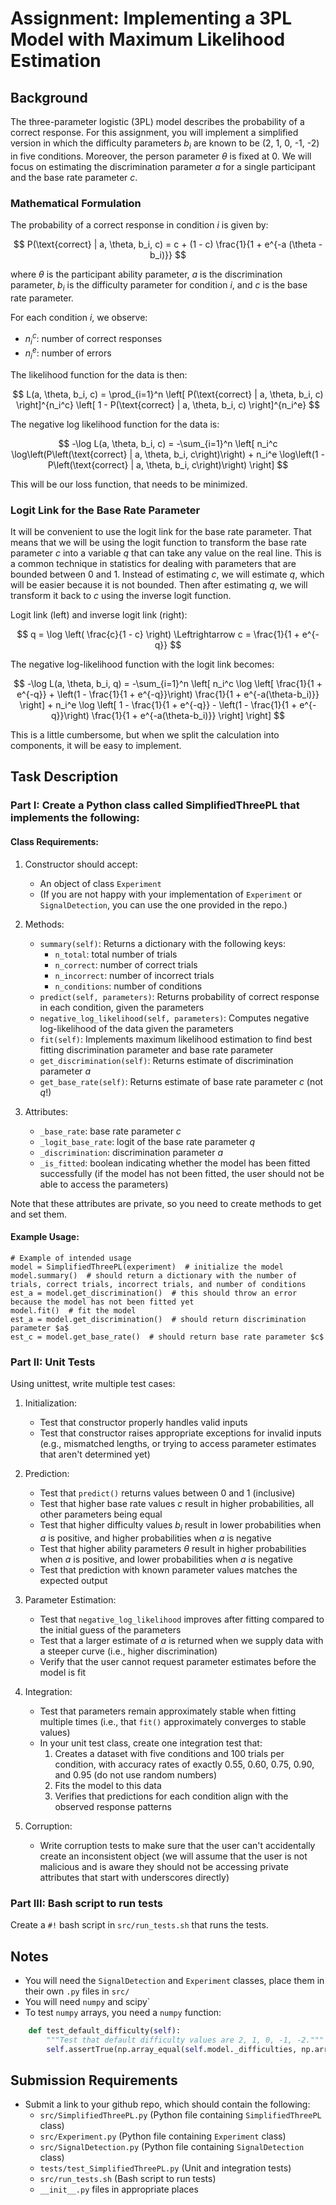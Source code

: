 # Assignment: Implementing a 3PL Model with Maximum Likelihood Estimation

## Background

The three-parameter logistic (3PL) model describes the probability of a correct response. For this assignment, you will implement a simplified version in which the difficulty parameters $b_i$ are known to be (2, 1, 0, -1, -2) in five conditions. Moreover, the person parameter $\theta$ is fixed at 0. We will focus on estimating the discrimination parameter $a$ for a single participant and the base rate parameter $c$.

### Mathematical Formulation

The probability of a correct response in condition $i$ is given by:

$$
P(\text{correct} | a, \theta, b_i, c) = c + (1 - c) \frac{1}{1 + e^{-a (\theta - b_i)}}
$$

where $\theta$ is the participant ability parameter, $a$ is the discrimination parameter, $b_i$ is the difficulty parameter for condition $i$, and $c$ is the base rate parameter. 

For each condition $i$, we observe:
- $n_i^c$: number of correct responses
- $n_i^e$: number of errors

The likelihood function for the data is then:

$$
L(a, \theta, b_i, c) = \prod_{i=1}^n \left[ P(\text{correct} | a, \theta, b_i, c) \right]^{n_i^c} \left[ 1 - P(\text{correct} | a, \theta, b_i, c) \right]^{n_i^e}
$$

The negative log likelihood function for the data is:

$$
-\log L(a, \theta, b_i, c) = -\sum_{i=1}^n \left[ n_i^c \log\left(P\left(\text{correct} | a, \theta, b_i, c\right)\right) + n_i^e \log\left(1 - P\left(\text{correct} | a, \theta, b_i, c\right)\right) \right]
$$

This will be our loss function, that needs to be minimized.

### Logit Link for the Base Rate Parameter

It will be convenient to use the logit link for the base rate parameter. That means that we will be using the logit function to transform the base rate parameter $c$ into a variable $q$ that can take any value on the real line. This is a common technique in statistics for dealing with parameters that are bounded between 0 and 1.  Instead of estimating $c$, we will estimate $q$, which will be easier because it is not bounded.  Then after estimating $q$, we will transform it back to $c$ using the inverse logit function.

Logit link (left) and inverse logit link (right):

$$
q = \log \left( \frac{c}{1 - c} \right) \Leftrightarrow c = \frac{1}{1 + e^{-q}}
$$

The negative log-likelihood function with the logit link becomes:

$$
-\log L(a, \theta, b_i, q) = -\sum_{i=1}^n \left[
      n_i^c \log \left[ 
         \frac{1}{1 + e^{-q}} + \left(1 - \frac{1}{1 + e^{-q}}\right) \frac{1}{1 + e^{-a(\theta-b_i)}} 
      \right] + 
      n_i^e \log \left[ 
         1 - \frac{1}{1 + e^{-q}} - \left(1 - \frac{1}{1 + e^{-q}}\right) \frac{1}{1 + e^{-a(\theta-b_i)}} 
      \right] 
\right]
$$

This is a little cumbersome, but when we split the calculation into components, it will be easy to implement.


## Task Description

### Part I: Create a Python class called SimplifiedThreePL that implements the following:

#### Class Requirements:
1. Constructor should accept:
   - An object of class `Experiment`
   - (If you are not happy with your implementation of `Experiment` or `SignalDetection`, you can use the one provided in the repo.)

2. Methods:
   - `summary(self)`: Returns a dictionary with the following keys:
     - `n_total`: total number of trials
     - `n_correct`: number of correct trials
     - `n_incorrect`: number of incorrect trials
     - `n_conditions`: number of conditions
   - `predict(self, parameters)`: Returns probability of correct response in each condition, given the parameters
   - `negative_log_likelihood(self, parameters)`: Computes negative log-likelihood of the data given the parameters
   - `fit(self)`: Implements maximum likelihood estimation to find best fitting discrimination parameter and base rate parameter
   - `get_discrimination(self)`: Returns estimate of discrimination parameter $a$
   - `get_base_rate(self)`: Returns estimate of base rate parameter $c$ (not $q$!)

3. Attributes:
   - `_base_rate`: base rate parameter $c$
   - `_logit_base_rate`: logit of the base rate parameter $q$
   - `_discrimination`: discrimination parameter $a$
   - `_is_fitted`: boolean indicating whether the model has been fitted successfully (if the model has not been fitted, the user should not be able to access the parameters)

Note that these attributes are private, so you need to create methods to get and set them.

#### Example Usage:

    # Example of intended usage
    model = SimplifiedThreePL(experiment)  # initialize the model
    model.summary()  # should return a dictionary with the number of trials, correct trials, incorrect trials, and number of conditions
    est_a = model.get_discrimination()  # this should throw an error because the model has not been fitted yet
    model.fit()  # fit the model
    est_a = model.get_discrimination()  # should return discrimination parameter $a$
    est_c = model.get_base_rate()  # should return base rate parameter $c$


### Part II: Unit Tests

Using unittest, write multiple test cases:

1. Initialization:
   - Test that constructor properly handles valid inputs
   - Test that constructor raises appropriate exceptions for invalid inputs (e.g., mismatched lengths, or trying to access parameter estimates that aren't determined yet)

2. Prediction:
   - Test that `predict()` returns values between 0 and 1 (inclusive)
   - Test that higher base rate values $c$ result in higher probabilities, all other parameters being equal
   - Test that higher difficulty values $b_i$ result in lower probabilities when $a$ is positive, and higher probabilities when $a$ is negative
   - Test that higher ability parameters $\theta$ result in higher probabilities when $a$ is positive, and lower probabilities when $a$ is negative
   - Test that prediction with known parameter values matches the expected output

3. Parameter Estimation:
   - Test that `negative_log_likelihood` improves after fitting compared to the initial guess of the parameters
   - Test that a larger estimate of $a$ is returned when we supply data with a steeper curve (i.e., higher discrimination)
   - Verify that the user cannot request parameter estimates before the model is fit

4. Integration:
   - Test that parameters remain approximately stable when fitting multiple times (i.e., that `fit()` approximately converges to stable values)
   - In your unit test class, create one integration test that:
       1. Creates a dataset with five conditions and 100 trials per condition, with accuracy rates of exactly 0.55, 0.60, 0.75, 0.90, and 0.95 (do not use random numbers)
       2. Fits the model to this data
       3. Verifies that predictions for each condition align with the observed response patterns

5. Corruption:
   - Write corruption tests to make sure that the user can't accidentally create an inconsistent object (we will assume that the user is not malicious and is aware they should not be accessing private attributes that start with underscores directly)


### Part III: Bash script to run tests

Create a `#!` bash script in `src/run_tests.sh` that runs the tests.


## Notes
- You will need the `SignalDetection` and `Experiment` classes, place them in their own `.py` files in `src/`
- You will need `numpy` and scipy`
- To test `numpy` arrays, you need a `numpy` function:

```python
    def test_default_difficulty(self):
        """Test that default difficulty values are 2, 1, 0, -1, -2."""
        self.assertTrue(np.array_equal(self.model._difficulties, np.array([2.0, 1.0, 0.0, -1.0, -2.0])))
```

## Submission Requirements
- Submit a link to your github repo, which should contain the following:
    - `src/SimplifiedThreePL.py` (Python file containing `SimplifiedThreePL` class)
    - `src/Experiment.py` (Python file containing `Experiment` class)
    - `src/SignalDetection.py` (Python file containing `SignalDetection` class)
    - `tests/test_SimplifiedThreePL.py` (Unit and integration tests)
    - `src/run_tests.sh` (Bash script to run tests)
    - `__init__.py` files in appropriate places
